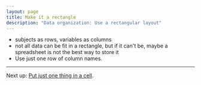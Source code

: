 ```yaml
---
layout: page
title: Make it a rectangle
description: "Data organization: Use a rectangular layout"
---
```


- subjects as rows, variables as columns
- not all data can be fit in a rectangle, but if it can't be, maybe a
  spreadsheet is not the best way to store it
- Use just one row of column names.

---

Next up: [Put just one thing in a cell](one_thing_per_cell.html).

